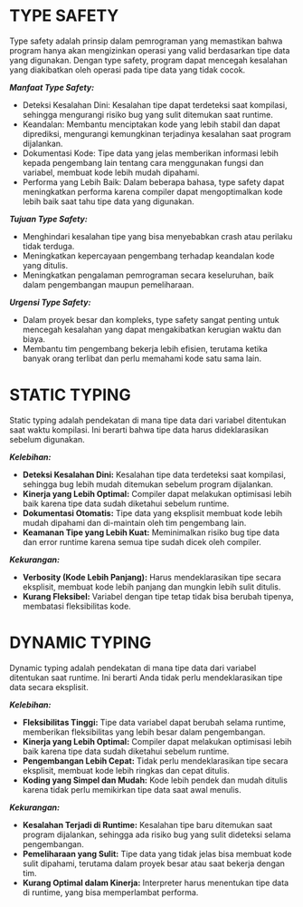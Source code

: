 # TYPE SAFETY

Type safety adalah prinsip dalam pemrograman yang memastikan bahwa program hanya akan mengizinkan operasi yang valid berdasarkan tipe data yang digunakan. Dengan type safety, program dapat mencegah kesalahan yang diakibatkan oleh operasi pada tipe data yang tidak cocok.

***Manfaat Type Safety:***

- Deteksi Kesalahan Dini: Kesalahan tipe dapat terdeteksi saat kompilasi, sehingga mengurangi risiko bug yang sulit ditemukan saat runtime.
- Keandalan: Membantu menciptakan kode yang lebih stabil dan dapat diprediksi, mengurangi kemungkinan terjadinya kesalahan saat program dijalankan.
- Dokumentasi Kode: Tipe data yang jelas memberikan informasi lebih kepada pengembang lain tentang cara menggunakan fungsi dan variabel, membuat kode lebih mudah dipahami.
- Performa yang Lebih Baik: Dalam beberapa bahasa, type safety dapat meningkatkan performa karena compiler dapat mengoptimalkan kode lebih baik saat tahu tipe data yang digunakan.

***Tujuan Type Safety:***

- Menghindari kesalahan tipe yang bisa menyebabkan crash atau perilaku tidak terduga.
- Meningkatkan kepercayaan pengembang terhadap keandalan kode yang ditulis.
- Meningkatkan pengalaman pemrograman secara keseluruhan, baik dalam pengembangan maupun pemeliharaan.

***Urgensi Type Safety:***

- Dalam proyek besar dan kompleks, type safety sangat penting untuk mencegah kesalahan yang dapat mengakibatkan kerugian waktu dan biaya.
- Membantu tim pengembang bekerja lebih efisien, terutama ketika banyak orang terlibat dan perlu memahami kode satu sama lain.

# STATIC TYPING

Static typing adalah pendekatan di mana tipe data dari variabel ditentukan saat waktu kompilasi. Ini berarti bahwa tipe data harus dideklarasikan sebelum digunakan.

***Kelebihan:***

- **Deteksi Kesalahan Dini:** Kesalahan tipe data terdeteksi saat kompilasi, sehingga bug lebih mudah ditemukan sebelum program dijalankan.
- **Kinerja yang Lebih Optimal:** Compiler dapat melakukan optimisasi lebih baik karena tipe data sudah diketahui sebelum runtime.
- **Dokumentasi Otomatis:** Tipe data yang eksplisit membuat kode lebih mudah dipahami dan di-maintain oleh tim pengembang lain.
- **Keamanan Tipe yang Lebih Kuat:** Meminimalkan risiko bug tipe data dan error runtime karena semua tipe sudah dicek oleh compiler.

***Kekurangan:***

- **Verbosity (Kode Lebih Panjang):** Harus mendeklarasikan tipe secara eksplisit, membuat kode lebih panjang dan mungkin lebih sulit ditulis.
- **Kurang Fleksibel:** Variabel dengan tipe tetap tidak bisa berubah tipenya, membatasi fleksibilitas kode.


# DYNAMIC TYPING
Dynamic typing adalah pendekatan di mana tipe data dari variabel ditentukan saat runtime. Ini berarti Anda tidak perlu mendeklarasikan tipe data secara eksplisit.

***Kelebihan:***

- **Fleksibilitas Tinggi:** Tipe data variabel dapat berubah selama runtime, memberikan fleksibilitas yang lebih besar dalam pengembangan.
- **Kinerja yang Lebih Optimal:** Compiler dapat melakukan optimisasi lebih baik karena tipe data sudah diketahui sebelum runtime.
- **Pengembangan Lebih Cepat:** Tidak perlu mendeklarasikan tipe secara eksplisit, membuat kode lebih ringkas dan cepat ditulis.
- **Koding yang Simpel dan Mudah:** Kode lebih pendek dan mudah ditulis karena tidak perlu memikirkan tipe data saat awal menulis.

***Kekurangan:***

- **Kesalahan Terjadi di Runtime:** Kesalahan tipe baru ditemukan saat program dijalankan, sehingga ada risiko bug yang sulit dideteksi selama pengembangan.
- **Pemeliharaan yang Sulit:** Tipe data yang tidak jelas bisa membuat kode sulit dipahami, terutama dalam proyek besar atau saat bekerja dengan tim.
- **Kurang Optimal dalam Kinerja:** Interpreter harus menentukan tipe data di runtime, yang bisa memperlambat performa.






